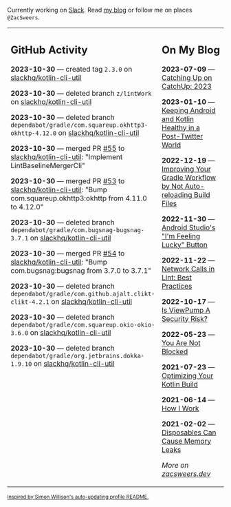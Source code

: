 Currently working on [Slack](https://slack.com/). Read [my blog](https://zacsweers.dev/) or follow me on places `@ZacSweers`.

<table><tr><td valign="top" width="60%">

## GitHub Activity
<!-- githubActivity starts -->
**2023-10-30** — created tag `2.3.0` on [slackhq/kotlin-cli-util](https://github.com/slackhq/kotlin-cli-util)

**2023-10-30** — deleted branch `z/lintWork` on [slackhq/kotlin-cli-util](https://github.com/slackhq/kotlin-cli-util)

**2023-10-30** — deleted branch `dependabot/gradle/com.squareup.okhttp3-okhttp-4.12.0` on [slackhq/kotlin-cli-util](https://github.com/slackhq/kotlin-cli-util)

**2023-10-30** — merged PR [#55](https://github.com/slackhq/kotlin-cli-util/pull/55) to [slackhq/kotlin-cli-util](https://github.com/slackhq/kotlin-cli-util): "Implement LintBaselineMergerCli"

**2023-10-30** — merged PR [#53](https://github.com/slackhq/kotlin-cli-util/pull/53) to [slackhq/kotlin-cli-util](https://github.com/slackhq/kotlin-cli-util): "Bump com.squareup.okhttp3:okhttp from 4.11.0 to 4.12.0"

**2023-10-30** — deleted branch `dependabot/gradle/com.bugsnag-bugsnag-3.7.1` on [slackhq/kotlin-cli-util](https://github.com/slackhq/kotlin-cli-util)

**2023-10-30** — merged PR [#54](https://github.com/slackhq/kotlin-cli-util/pull/54) to [slackhq/kotlin-cli-util](https://github.com/slackhq/kotlin-cli-util): "Bump com.bugsnag:bugsnag from 3.7.0 to 3.7.1"

**2023-10-30** — deleted branch `dependabot/gradle/com.github.ajalt.clikt-clikt-4.2.1` on [slackhq/kotlin-cli-util](https://github.com/slackhq/kotlin-cli-util)

**2023-10-30** — deleted branch `dependabot/gradle/com.squareup.okio-okio-3.6.0` on [slackhq/kotlin-cli-util](https://github.com/slackhq/kotlin-cli-util)

**2023-10-30** — deleted branch `dependabot/gradle/org.jetbrains.dokka-1.9.10` on [slackhq/kotlin-cli-util](https://github.com/slackhq/kotlin-cli-util)
<!-- githubActivity ends -->
</td><td valign="top" width="40%">

## On My Blog
<!-- blog starts -->
**2023-07-09** — [Catching Up on CatchUp: 2023](https://www.zacsweers.dev/catching-up-on-catchup-2023/)

**2023-01-10** — [Keeping Android and Kotlin Healthy in a Post-Twitter World](https://www.zacsweers.dev/keeping-android-healthy/)

**2022-12-19** — [Improving Your Gradle Workflow by Not Auto-reloading Build Files](https://www.zacsweers.dev/improving-your-workflow-by-not-auto-reloading-build-files/)

**2022-11-30** — [Android Studio's "I'm Feeling Lucky" Button](https://www.zacsweers.dev/android-studios-im-feeling-lucky-button/)

**2022-11-22** — [Network Calls in Lint: Best Practices](https://www.zacsweers.dev/network-calls-in-lint-best-practices/)

**2022-10-17** — [Is ViewPump A Security Risk?](https://www.zacsweers.dev/is-viewpump-a-security-risk/)

**2022-05-23** — [You Are Not Blocked](https://www.zacsweers.dev/you-are-not-blocked/)

**2021-07-23** — [Optimizing Your Kotlin Build](https://www.zacsweers.dev/optimizing-your-kotlin-build/)

**2021-06-14** — [How I Work](https://www.zacsweers.dev/how-i-work/)

**2021-02-02** — [Disposables Can Cause Memory Leaks](https://www.zacsweers.dev/disposables-can-cause-memory-leaks/)
<!-- blog ends -->
_More on [zacsweers.dev](https://zacsweers.dev/)_
</td></tr></table>

<sub><a href="https://simonwillison.net/2020/Jul/10/self-updating-profile-readme/">Inspired by Simon Willison's auto-updating profile README.</a></sub>